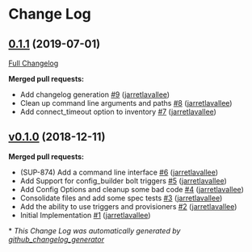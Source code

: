 # Change Log

## [0.1.1](https://github.com/oscar-stack/vagrant-bolt/tree/0.1.1) (2019-07-01)
[Full Changelog](https://github.com/oscar-stack/vagrant-bolt/compare/v0.1.0...0.1.1)

**Merged pull requests:**

- Add changelog generation [\#9](https://github.com/oscar-stack/vagrant-bolt/pull/9) ([jarretlavallee](https://github.com/jarretlavallee))
- Clean up command line arguments and paths [\#8](https://github.com/oscar-stack/vagrant-bolt/pull/8) ([jarretlavallee](https://github.com/jarretlavallee))
- Add connect\_timeout option to inventory [\#7](https://github.com/oscar-stack/vagrant-bolt/pull/7) ([jarretlavallee](https://github.com/jarretlavallee))

## [v0.1.0](https://github.com/oscar-stack/vagrant-bolt/tree/v0.1.0) (2018-12-11)
**Merged pull requests:**

- \(SUP-874\) Add a command line interface [\#6](https://github.com/oscar-stack/vagrant-bolt/pull/6) ([jarretlavallee](https://github.com/jarretlavallee))
- Add Support for config\_builder bolt triggers [\#5](https://github.com/oscar-stack/vagrant-bolt/pull/5) ([jarretlavallee](https://github.com/jarretlavallee))
- Add Config Options and cleanup some bad code [\#4](https://github.com/oscar-stack/vagrant-bolt/pull/4) ([jarretlavallee](https://github.com/jarretlavallee))
- Consolidate files and add some spec tests [\#3](https://github.com/oscar-stack/vagrant-bolt/pull/3) ([jarretlavallee](https://github.com/jarretlavallee))
- Add the ability to use triggers and provisioners [\#2](https://github.com/oscar-stack/vagrant-bolt/pull/2) ([jarretlavallee](https://github.com/jarretlavallee))
- Initial Implementation [\#1](https://github.com/oscar-stack/vagrant-bolt/pull/1) ([jarretlavallee](https://github.com/jarretlavallee))



\* *This Change Log was automatically generated by [github_changelog_generator](https://github.com/skywinder/Github-Changelog-Generator)*